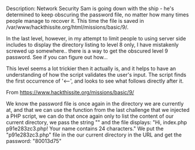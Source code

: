 Description:
Network Security Sam is going down with the ship - he's determined to keep obscuring the password file, no matter how many times people manage to recover it. This time the file is saved in /var/www/hackthissite.org/html/missions/basic/9/.

In the last level, however, in my attempt to limit people to using server side includes to display the directory listing to level 8 only, I have mistakenly screwed up somewhere.. there is a way to get the obscured level 9 password. See if you can figure out how...

This level seems a lot trickier then it actually is, and it helps to have an understanding of how the script validates the user's input. The script finds the first occurrence of '<--', and looks to see what follows directly after it.

From <https://www.hackthissite.org/missions/basic/9/> 

We know the password file is once again in the directory we are currently at, and that we can use the function from the last challenge that we injected a PHP script, we can do that once again only to list the content of our current directory, we pass the string "<!--#exec cmd="ls ../../9"-->" and the file displays:
"Hi, index.php p91e283zc3.php! Your name contains 24 characters."
We put the "p91e283zc3.php" file in the our current directory in the URL and get the password: "80013d75"
